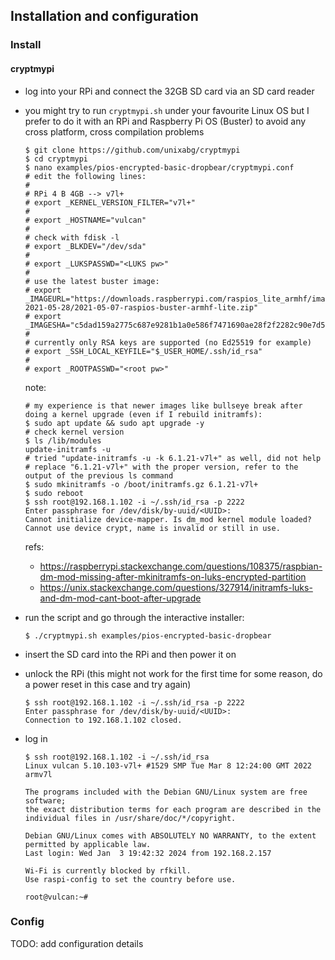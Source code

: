 ## Installation and configuration

### Install

#### cryptmypi

- log into your RPi and connect the 32GB SD card via an SD card reader
- you might try to run `cryptmypi.sh` under your favourite Linux OS but I prefer to do it with an RPi and Raspberry Pi OS (Buster) to avoid any cross platform, cross compilation problems

  ```
  $ git clone https://github.com/unixabg/cryptmypi
  $ cd cryptmypi
  $ nano examples/pios-encrypted-basic-dropbear/cryptmypi.conf
  # edit the following lines:
  #
  # RPi 4 B 4GB --> v7l+
  # export _KERNEL_VERSION_FILTER="v7l+"
  #
  # export _HOSTNAME="vulcan"
  #
  # check with fdisk -l
  # export _BLKDEV="/dev/sda"
  #
  # export _LUKSPASSWD="<LUKS pw>"
  #
  # use the latest buster image:
  # export _IMAGEURL="https://downloads.raspberrypi.com/raspios_lite_armhf/images/raspios_lite_armhf-2021-05-28/2021-05-07-raspios-buster-armhf-lite.zip"
  # export _IMAGESHA="c5dad159a2775c687e9281b1a0e586f7471690ae28f2f2282c90e7d59f64273c"
  #
  # currently only RSA keys are supported (no Ed25519 for example)
  # export _SSH_LOCAL_KEYFILE="$_USER_HOME/.ssh/id_rsa"
  #
  # export _ROOTPASSWD="<root pw>"
  ```
  note:

  ```
  # my experience is that newer images like bullseye break after doing a kernel upgrade (even if I rebuild initramfs):
  $ sudo apt update && sudo apt upgrade -y
  # check kernel version
  $ ls /lib/modules
  update-initramfs -u
  # tried "update-initramfs -u -k 6.1.21-v7l+" as well, did not help
  # replace "6.1.21-v7l+" with the proper version, refer to the output of the previous ls command
  $ sudo mkinitramfs -o /boot/initramfs.gz 6.1.21-v7l+
  $ sudo reboot
  $ ssh root@192.168.1.102 -i ~/.ssh/id_rsa -p 2222
  Enter passphrase for /dev/disk/by-uuid/<UUID>: 
  Cannot initialize device-mapper. Is dm_mod kernel module loaded?
  Cannot use device crypt, name is invalid or still in use.
  ```
  refs:
    - https://raspberrypi.stackexchange.com/questions/108375/raspbian-dm-mod-missing-after-mkinitramfs-on-luks-encrypted-partition
    - https://unix.stackexchange.com/questions/327914/initramfs-luks-and-dm-mod-cant-boot-after-upgrade

- run the script and go through the interactive installer:
  ```
  $ ./cryptmypi.sh examples/pios-encrypted-basic-dropbear
  ```

- insert the SD card into the RPi and then power it on
- unlock the RPi (this might not work for the first time for some reason, do a power reset in this case and try again)
  ```
  $ ssh root@192.168.1.102 -i ~/.ssh/id_rsa -p 2222
  Enter passphrase for /dev/disk/by-uuid/<UUID>: 
  Connection to 192.168.1.102 closed.
  ```
- log in
  ```
  $ ssh root@192.168.1.102 -i ~/.ssh/id_rsa
  Linux vulcan 5.10.103-v7l+ #1529 SMP Tue Mar 8 12:24:00 GMT 2022 armv7l

  The programs included with the Debian GNU/Linux system are free software;
  the exact distribution terms for each program are described in the
  individual files in /usr/share/doc/*/copyright.

  Debian GNU/Linux comes with ABSOLUTELY NO WARRANTY, to the extent
  permitted by applicable law.
  Last login: Wed Jan  3 19:42:32 2024 from 192.168.2.157

  Wi-Fi is currently blocked by rfkill.
  Use raspi-config to set the country before use.

  root@vulcan:~#
  ```

### Config

TODO: add configuration details
